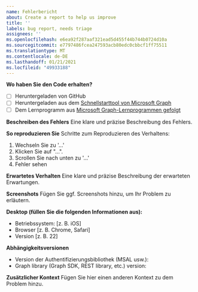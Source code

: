 ```yaml
---
name: Fehlerbericht
about: Create a report to help us improve
title: ''
labels: bug report, needs triage
assignees: ''
ms.openlocfilehash: e6ea92f287aaf321ead5d455f44b744b0724d10a
ms.sourcegitcommit: e7797486fcea247593acb80edc0cbbcf1ff75511
ms.translationtype: MT
ms.contentlocale: de-DE
ms.lasthandoff: 01/21/2021
ms.locfileid: "49933188"
---
```

**Wo haben Sie den Code erhalten?**
- [ ] Heruntergeladen von GitHub
- [ ] Heruntergeladen aus dem [Schnellstarttool von Microsoft Graph](https://developer.microsoft.com/graph/quick-start)
- [ ] Dem Lernprogramm aus [Microsoft Graph-Lernprogrammen gefolgt](https://docs.microsoft.com/graph/tutorials)

**Beschreiben des Fehlers** Eine klare und präzise Beschreibung des Fehlers.

**So reproduzieren Sie** Schritte zum Reproduzieren des Verhaltens:
1. Wechseln Sie zu '...'
2. Klicken Sie auf "...".
3. Scrollen Sie nach unten zu '...'
4. Fehler sehen

**Erwartetes Verhalten** Eine klare und präzise Beschreibung der erwarteten Erwartungen.

**Screenshots** Fügen Sie ggf. Screenshots hinzu, um Ihr Problem zu erläutern.

**Desktop (füllen Sie die folgenden Informationen aus):**
 - Betriebssystem: [z. B. iOS]
 - Browser [z. B. Chrome, Safari]
 - Version [z. B. 22]

**Abhängigkeitsversionen**
 - Version der Authentifizierungsbibliothek (MSAL usw.):
 - Graph library (Graph SDK, REST library, etc.) version:  

**Zusätzlicher Kontext** Fügen Sie hier einen anderen Kontext zu dem Problem hinzu.
